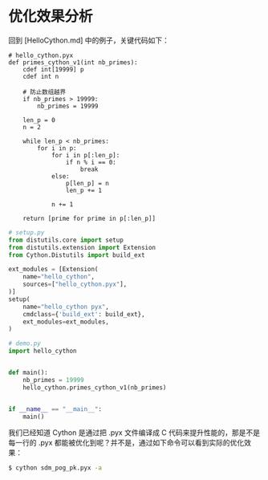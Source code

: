 # 优化效果分析

回到 [HelloCython.md] 中的例子，关键代码如下：

```Cython
# hello_cython.pyx
def primes_cython_v1(int nb_primes):
    cdef int[19999] p
    cdef int n

    # 防止数组越界
    if nb_primes > 19999:
        nb_primes = 19999
    
    len_p = 0
    n = 2

    while len_p < nb_primes:
        for i in p:
            for i in p[:len_p]:
                if n % i == 0:
                    break
            else:
                p[len_p] = n
                len_p += 1

            n += 1

    return [prime for prime in p[:len_p]]
```

```Python
# setup.py
from distutils.core import setup
from distutils.extension import Extension
from Cython.Distutils import build_ext

ext_modules = [Extension(
    name="hello_cython",
    sources=["hello_cython.pyx"],
)]
setup(
    name="hello_cython pyx",
    cmdclass={'build_ext': build_ext},
    ext_modules=ext_modules,
)
```

```Python
# demo.py
import hello_cython


def main():
    nb_primes = 19999
    hello_cython.primes_cython_v1(nb_primes)


if __name__ == "__main__":
    main()
```

我们已经知道 Cython 是通过把 .pyx 文件编译成 C 代码来提升性能的，那是不是每一行的 .pyx 都能被优化到呢？并不是，通过如下命令可以看到实际的优化效果：

```bash
$ cython sdm_pog_pk.pyx -a
```